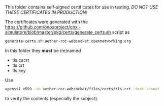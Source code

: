<!--
SPDX-FileCopyrightText: 2021 Open Networking Foundation

SPDX-License-Identifier: LicenseRef-ONF-Member-Only-1.0
-->

This folder contains self-signed certificates for use in testing. _DO NOT USE THESE
CERTIFICATES IN PRODUCTION!_

The certificates were generated with the
https://github.com/onosproject/gnxi-simulators/blob/master/pkg/certs/generate_certs.sh 
script as
```bash
generate-certs.sh aether-roc-websocket.opennetworking.org
```

In this folder they **must** be (re)named
* tls.cacrt
* tls.crt
* tls.key

Use
```bash
openssl x509 -in aether-roc-websocket/files/certs/tls.crt -text -noout
```
to verify the contents (especially the subject).
